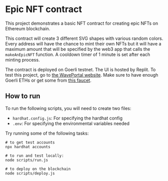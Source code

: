 # Epic NFT contract

This project demonstrates a basic NFT contract for creating epic NFTs on Ethereum blockchain.

This contract will create 3 different SVG shapes with various random colors.
Every address will have the chance to mint their own NFTs but it will have a maximum amount that will be specified by the web3 app that calls the `makeAnEpicNFT` function.
A cooldown timer of 1 minute is set after each minting process.

The contract is deployed on Goerli testnet. 
The UI is hosted by Replit. To test this project, go to [the WavePortal website](https://mahdieh-nft-project.mshavandi.repl.co).
Make sure to have enough Goerli ETHs or get some from [this faucet](https://goerlifaucet.com/).

## How to run

To run the following scripts, you will need to create two files:

- `hardhat.config.js`: For specifying the hardhat config
- `.env`: For specifying the environmental variables needed

Try running some of the following tasks:

```shell
# to get test accounts
npx hardhat accounts

# to run and test locally:
node scripts/run.js

# to deploy on the blockchain
node scripts/deploy.js
```
